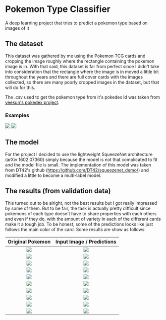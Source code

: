 # Pokemon Type Classifier

A deep learning project that tries to predict a pokemon type based on images of it

## The dataset
This dataset was gathered by me using the Pokemon TCG cards and cropping the image roughly where the rectangle containing the pokemon image is in. With that said, this dataset is far from perfect since I didn't take into consideration that the rectangle where the image is in moved a little bit throughout the years and there are full cover cards with the images collected, so there are many poorly cropped images in the dataset, but that will do for this.

The .csv used to get the pokemon type from it's pokedex id was taken from [veekun's pokedex project](http://github.com/veekun/pokedex/).

### Examples

![](https://i.imgur.com/Y7AiT7L.jpg) ![](https://i.imgur.com/umSI8lZ.jpg)

## The model
For the project I decided to use the lightweight SqueezeNet architecture (arXiv 1602.07360) simply because the model is not that complicated to fit and the model file is small. The implementation of this model was taken from DT42's github (https://github.com/DT42/squeezenet_demo/) and modified a little to become a multi-label model.

## The results (from validation data)
This turned out to be alright, not the best results but I got really impressed by some of them. But to be fair, the task is actually pretty difficult since pokemons of each type doesn't have to share properties with each others and even if they do, with the amount of variety in each of the different cards make it a tough job. To be honest, some of the predictions looks like just follows the main color of the card. Some results are show as follows:

|            Original Pokemon          |       Input Image / Predictions      |
|:------------------------------------:|:------------------------------------:|
| ![](https://i.imgur.com/eh1yR1G.png) | ![](https://i.imgur.com/QL0qlz0.png) |
| ![](https://i.imgur.com/LLiF9Y0.png) | ![](https://i.imgur.com/WglhWVB.png) |
| ![](https://i.imgur.com/YOFYEqi.png) | ![](https://i.imgur.com/kSiSLaz.png) |
| ![](https://i.imgur.com/GxmeOLI.png) | ![](https://i.imgur.com/RAQDUC8.png) |
| ![](https://i.imgur.com/vBrk7p3.png) | ![](https://i.imgur.com/1ohSBbF.png) |
| ![](https://i.imgur.com/NFTvT1k.png) | ![](https://i.imgur.com/46V6N48.png) |
| ![](https://i.imgur.com/tTEokHj.png) | ![](https://i.imgur.com/Mi0YDYj.png) |
| ![](https://i.imgur.com/NTjgkGo.png) | ![](https://i.imgur.com/B3JYZI9.png) |
| ![](https://i.imgur.com/RM5RZOk.png) | ![](https://i.imgur.com/KwiB3ol.png) |
| ![](https://i.imgur.com/wuzrsYS.png) | ![](https://i.imgur.com/SZkvZY9.png) |

